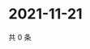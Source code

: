 # 2021-11-21

共 0 条

<!-- BEGIN WEIBO -->
<!-- 最后更新时间 Sun Nov 21 2021 18:15:40 GMT+0800 (China Standard Time) -->

<!-- END WEIBO -->
